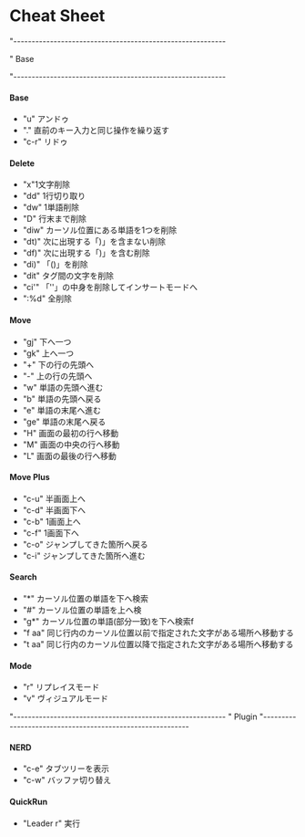 # Cheat Sheet

"----------------------------------------------------------

" Base

"----------------------------------------------------------

#### Base

- "u"       アンドゥ
- "."       直前のキー入力と同じ操作を繰り返す
- "c-r"     リドゥ

#### Delete

- "x"1文字削除
- "dd"      1行切り取り
- "dw"      1単語削除
- "D"       行末まで削除
- "diw"     カーソル位置にある単語を1つを削除
- "dt)"     次に出現する「)」を含まない削除
- "df)"     次に出現する「)」を含む削除
- "di)"     「()」を削除
- "dit"     タグ間の文字を削除
- "ci'"     「''」の中身を削除してインサートモードへ
- ":%d"      全削除

#### Move

- "gj"      下へ一つ
- "gk"      上へ一つ
- "+"       下の行の先頭へ
- "-"       上の行の先頭へ
- "w"       単語の先頭へ進む
- "b"       単語の先頭へ戻る
- "e"       単語の末尾へ進む
- "ge"      単語の末尾へ戻る
- "H"       画面の最初の行へ移動
- "M"       画面の中央の行へ移動
- "L"       画面の最後の行へ移動

#### Move Plus

- "c-u"     半画面上へ
- "c-d"     半画面下へ
- "c-b"     1画面上へ
- "c-f"     1画面下へ
- "c-o"     ジャンプしてきた箇所へ戻る
- "c-i"     ジャンプしてきた箇所へ進む

#### Search

- "*"       カーソル位置の単語を下へ検索
- "#"       カーソル位置の単語を上へ検
- "g*"      カーソル位置の単語(部分一致)を下へ検索f
- "f aa"    同じ行内のカーソル位置以前で指定された文字がある場所へ移動する
- "t aa"    同じ行内のカーソル位置以降で指定された文字がある場所へ移動する

#### Mode

- "r"       リプレイスモード
- "v"       ヴィジュアルモード

"----------------------------------------------------------
" Plugin
"----------------------------------------------------------

#### NERD

- "c-e"     タブツリーを表示
- "c-w"     バッファ切り替え

#### QuickRun

- "Leader r"  実行
